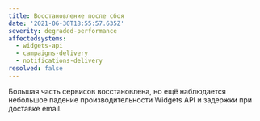 ```yaml
---
title: Восстановление после сбоя
date: '2021-06-30T18:55:57.635Z'
severity: degraded-performance
affectedsystems:
  - widgets-api
  - campaigns-delivery
  - notifications-delivery
resolved: false
---
```

Большая часть сервисов восстановлена, но ещё наблюдается небольшое падение производительности Widgets API и задержки при доставке email.

<!--- language code: ru -->
